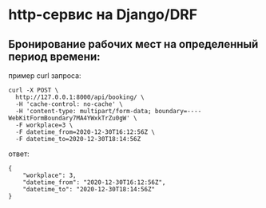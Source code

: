 # http-сервис на Django/DRF
## Бронирование рабочих мест на определенный период времени:
пример curl запроса:
```
curl -X POST \
  http://127.0.0.1:8000/api/booking/ \
  -H 'cache-control: no-cache' \
  -H 'content-type: multipart/form-data; boundary=----WebKitFormBoundary7MA4YWxkTrZu0gW' \
  -F workplace=3 \
  -F datetime_from=2020-12-30T16:12:56Z \
  -F datetime_to=2020-12-30T18:14:56Z
```
ответ:
```
{
    "workplace": 3,
    "datetime_from": "2020-12-30T16:12:56Z",
    "datetime_to": "2020-12-30T18:14:56Z"
}
```